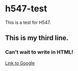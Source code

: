 # h547-test
This is a test for H547. 
## This is my third line. 

### Can't wait to write in HTML!
[Link to Google](https://www.google.com)

